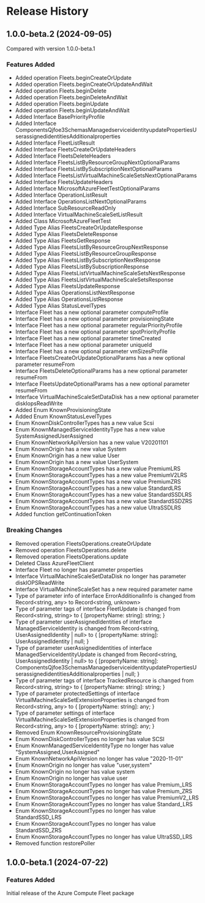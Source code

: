 # Release History
    
## 1.0.0-beta.2 (2024-09-05)
Compared with version 1.0.0-beta.1
    
### Features Added

  - Added operation Fleets.beginCreateOrUpdate
  - Added operation Fleets.beginCreateOrUpdateAndWait
  - Added operation Fleets.beginDelete
  - Added operation Fleets.beginDeleteAndWait
  - Added operation Fleets.beginUpdate
  - Added operation Fleets.beginUpdateAndWait
  - Added Interface BasePriorityProfile
  - Added Interface ComponentsQjfoe3SchemasManagedserviceidentityupdatePropertiesUserassignedidentitiesAdditionalproperties
  - Added Interface FleetListResult
  - Added Interface FleetsCreateOrUpdateHeaders
  - Added Interface FleetsDeleteHeaders
  - Added Interface FleetsListByResourceGroupNextOptionalParams
  - Added Interface FleetsListBySubscriptionNextOptionalParams
  - Added Interface FleetsListVirtualMachineScaleSetsNextOptionalParams
  - Added Interface FleetsUpdateHeaders
  - Added Interface MicrosoftAzureFleetTestOptionalParams
  - Added Interface OperationListResult
  - Added Interface OperationsListNextOptionalParams
  - Added Interface SubResourceReadOnly
  - Added Interface VirtualMachineScaleSetListResult
  - Added Class MicrosoftAzureFleetTest
  - Added Type Alias FleetsCreateOrUpdateResponse
  - Added Type Alias FleetsDeleteResponse
  - Added Type Alias FleetsGetResponse
  - Added Type Alias FleetsListByResourceGroupNextResponse
  - Added Type Alias FleetsListByResourceGroupResponse
  - Added Type Alias FleetsListBySubscriptionNextResponse
  - Added Type Alias FleetsListBySubscriptionResponse
  - Added Type Alias FleetsListVirtualMachineScaleSetsNextResponse
  - Added Type Alias FleetsListVirtualMachineScaleSetsResponse
  - Added Type Alias FleetsUpdateResponse
  - Added Type Alias OperationsListNextResponse
  - Added Type Alias OperationsListResponse
  - Added Type Alias StatusLevelTypes
  - Interface Fleet has a new optional parameter computeProfile
  - Interface Fleet has a new optional parameter provisioningState
  - Interface Fleet has a new optional parameter regularPriorityProfile
  - Interface Fleet has a new optional parameter spotPriorityProfile
  - Interface Fleet has a new optional parameter timeCreated
  - Interface Fleet has a new optional parameter uniqueId
  - Interface Fleet has a new optional parameter vmSizesProfile
  - Interface FleetsCreateOrUpdateOptionalParams has a new optional parameter resumeFrom
  - Interface FleetsDeleteOptionalParams has a new optional parameter resumeFrom
  - Interface FleetsUpdateOptionalParams has a new optional parameter resumeFrom
  - Interface VirtualMachineScaleSetDataDisk has a new optional parameter diskIopsReadWrite
  - Added Enum KnownProvisioningState
  - Added Enum KnownStatusLevelTypes
  - Enum KnownDiskControllerTypes has a new value Scsi
  - Enum KnownManagedServiceIdentityType has a new value SystemAssignedUserAssigned
  - Enum KnownNetworkApiVersion has a new value V20201101
  - Enum KnownOrigin has a new value System
  - Enum KnownOrigin has a new value User
  - Enum KnownOrigin has a new value UserSystem
  - Enum KnownStorageAccountTypes has a new value PremiumLRS
  - Enum KnownStorageAccountTypes has a new value PremiumV2LRS
  - Enum KnownStorageAccountTypes has a new value PremiumZRS
  - Enum KnownStorageAccountTypes has a new value StandardLRS
  - Enum KnownStorageAccountTypes has a new value StandardSSDLRS
  - Enum KnownStorageAccountTypes has a new value StandardSSDZRS
  - Enum KnownStorageAccountTypes has a new value UltraSSDLRS
  - Added function getContinuationToken

### Breaking Changes

  - Removed operation FleetsOperations.createOrUpdate
  - Removed operation FleetsOperations.delete
  - Removed operation FleetsOperations.update
  - Deleted Class AzureFleetClient
  - Interface Fleet no longer has parameter properties
  - Interface VirtualMachineScaleSetDataDisk no longer has parameter diskIOPSReadWrite
  - Interface VirtualMachineScaleSet has a new required parameter name
  - Type of parameter info of interface ErrorAdditionalInfo is changed from Record<string, any> to Record<string, unknown>
  - Type of parameter tags of interface FleetUpdate is changed from Record<string, string> to {
        [propertyName: string]: string;
    }
  - Type of parameter userAssignedIdentities of interface ManagedServiceIdentity is changed from Record<string, UserAssignedIdentity | null> to {
        [propertyName: string]: UserAssignedIdentity | null;
    }
  - Type of parameter userAssignedIdentities of interface ManagedServiceIdentityUpdate is changed from Record<string, UserAssignedIdentity | null> to {
        [propertyName: string]: ComponentsQjfoe3SchemasManagedserviceidentityupdatePropertiesUserassignedidentitiesAdditionalproperties | null;
    }
  - Type of parameter tags of interface TrackedResource is changed from Record<string, string> to {
        [propertyName: string]: string;
    }
  - Type of parameter protectedSettings of interface VirtualMachineScaleSetExtensionProperties is changed from Record<string, any> to {
        [propertyName: string]: any;
    }
  - Type of parameter settings of interface VirtualMachineScaleSetExtensionProperties is changed from Record<string, any> to {
        [propertyName: string]: any;
    }
  - Removed Enum KnownResourceProvisioningState
  - Enum KnownDiskControllerTypes no longer has value SCSI
  - Enum KnownManagedServiceIdentityType no longer has value "SystemAssigned,UserAssigned"
  - Enum KnownNetworkApiVersion no longer has value "2020-11-01"
  - Enum KnownOrigin no longer has value "user,system"
  - Enum KnownOrigin no longer has value system
  - Enum KnownOrigin no longer has value user
  - Enum KnownStorageAccountTypes no longer has value Premium_LRS
  - Enum KnownStorageAccountTypes no longer has value Premium_ZRS
  - Enum KnownStorageAccountTypes no longer has value PremiumV2_LRS
  - Enum KnownStorageAccountTypes no longer has value Standard_LRS
  - Enum KnownStorageAccountTypes no longer has value StandardSSD_LRS
  - Enum KnownStorageAccountTypes no longer has value StandardSSD_ZRS
  - Enum KnownStorageAccountTypes no longer has value UltraSSD_LRS
  - Removed function restorePoller
    
    
## 1.0.0-beta.1 (2024-07-22)

### Features Added

Initial release of the Azure Compute Fleet package

